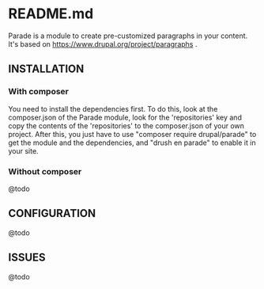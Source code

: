 # README.md

Parade is a module to create pre-customized paragraphs in your content.
It's based on https://www.drupal.org/project/paragraphs .

## INSTALLATION
### With composer
You need to install the dependencies first. To do this,
look at the composer.json of the Parade module,
look for the 'repositories' key and copy the contents
of the 'repositories' to the composer.json of your own project.
After this, you just have to use "composer require drupal/parade"
to get the module and the dependencies,
and "drush en parade" to enable it in your site.

### Without composer
@todo


## CONFIGURATION

@todo

## ISSUES

@todo

